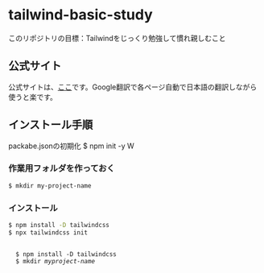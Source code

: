 # tailwind-basic-study
このリポジトリの目標：Tailwindをじっくり勉強して慣れ親しむこと

## 公式サイト  

公式サイトは、<a href="https://tailwindcss.com/" >ここ</a>です。Google翻訳で各ページ自動で日本語の翻訳しながら使うと楽です。 

## インストール手順

packabe.jsonの初期化
$ npm init -y
W

### 作業用フォルダを作っておく
```bash
$ mkdir my-project-name
```
### インストール
```bash
$ npm install -D tailwindcss
$ npx tailwindcss init
```
<code>
  $ npm install -D tailwindcss
  $ mkdir <span><i>myproject-name</i></span>
</code>
